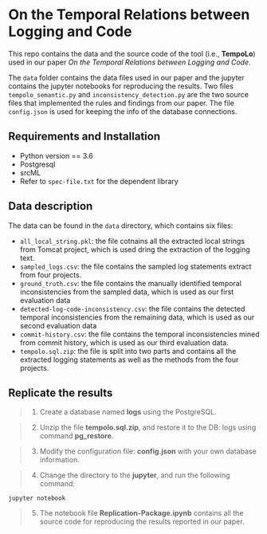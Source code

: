 # On the Temporal Relations between Logging and Code

This repo contains the data and the source code of  the tool (i.e., **TempoLo**) used in our paper *On the Temporal Relations between Logging and Code*. 

The `data` folder contains the data files used in our paper and the jupyter contains the jupyter notebooks for reproducing the results. Two files `tempolo_semantic.py` and `inconsistency_detection.py` are the two source files that implemented the rules and findings from our paper. The file `config.json` is used for keeping the info of the database connections.

## Requirements and Installation

* Python version == 3.6
* Postgresql
* srcML
* Refer to `spec-file.txt` for the dependent library


## Data description

The data can be found in the `data` directory, which contains six files: 

* `all_local_string.pkl`: the file cotnains all the extracted local strings from Tomcat project, which is used dring the extraction of the logging text. 
* `sampled_logs.csv`: the file contains the sampled log statements extract from four projects.
* `ground_truth.csv`: the file contains the manually identified temporal inconsistencies from the sampled data, which is used as our first evaluation data
* `detected-log-code-inconsistency.csv`: the file contains the detected temporal inconsistencies from the remaining data, which is used as our second evaluation data
* `commit-history.csv`: the file contains the temporal inconsistencies mined from commit history, which is used as our third evaluation data.
* `tempolo.sql.zip`: the file is split into two parts and contains all the extracted logging statements as well as the methods from the four projects.

## Replicate the results
> 1. Create a database named **logs** using the PostgreSQL.

> 2. Unzip the file **tempolo.sql.zip**, and restore it to the DB: logs using command **pg_restore**.

> 3. Modify the configuration file: **config.json** with your own database information.

> 4. Change the directory to the **jupyter**, and run the following command:
```
jupyter notebook
```

> 5. The notebook file **Replication-Package.ipynb** contains all the source code for reproducing the results reported in our paper.


